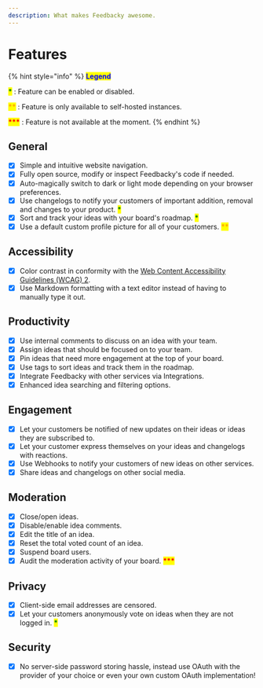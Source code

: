 ```yaml
---
description: What makes Feedbacky awesome.
---
```


# Features

{% hint style="info" %}
<mark style="color:blue;">**Legend**</mark>

<mark style="color:green;">**\***</mark> : Feature can be enabled or disabled.

<mark style="color:orange;">**\*\***</mark> : Feature is only available to self-hosted instances.

<mark style="color:red;">**\*\*\***</mark> : Feature is not available at the moment.
{% endhint %}

## **General**

* [x] Simple and intuitive website navigation.
* [x] Fully open source, modify or inspect Feedbacky's code if needed.
* [x] Auto-magically switch to dark or light mode depending on your browser preferences.
* [x] Use changelogs to notify your customers of important addition, removal and changes to your product. <mark style="color:green;">**\***</mark>
* [x] Sort and track your ideas with your board's roadmap. <mark style="color:green;">**\***</mark>
* [x] Use a default custom profile picture for all of your customers. <mark style="color:orange;">**\*\***</mark>

## **Accessibility**

* [x] Color contrast in conformity with the [Web Content Accessibility Guidelines (WCAG) 2](https://www.w3.org/TR/WCAG21/#contrast-enhanced).
* [x] Use Markdown formatting with a text editor instead of having to manually type it out.

## **Productivity**

* [x] Use internal comments to discuss on an idea with your team.
* [x] Assign ideas that should be focused on to your team.
* [x] Pin ideas that need more engagement at the top of your board.
* [x] Use tags to sort ideas and track them in the roadmap.
* [x] Integrate Feedbacky with other services via Integrations.
* [x] Enhanced idea searching and filtering options.

## **Engagement**

* [x] Let your customers be notified of new updates on their ideas or ideas they are subscribed to.
* [x] Let your customer express themselves on your ideas and changelogs with reactions.
* [x] Use Webhooks to notify your customers of new ideas on other services.
* [x] Share ideas and changelogs on other social media.

## **Moderation**

* [x] Close/open ideas.
* [x] Disable/enable idea comments.
* [x] Edit the title of an idea.
* [x] Reset the total voted count of an idea.
* [x] Suspend board users.
* [x] Audit the moderation activity of your board. <mark style="color:red;">**\*\*\***</mark>

## Privacy

* [x] Client-side email addresses are censored.
* [x] Let your customers anonymously vote on ideas when they are not logged in. <mark style="color:green;">**\***</mark>

## **Security**

* [x] No server-side password storing hassle, instead use OAuth with the provider of your choice or even your own custom OAuth implementation!
